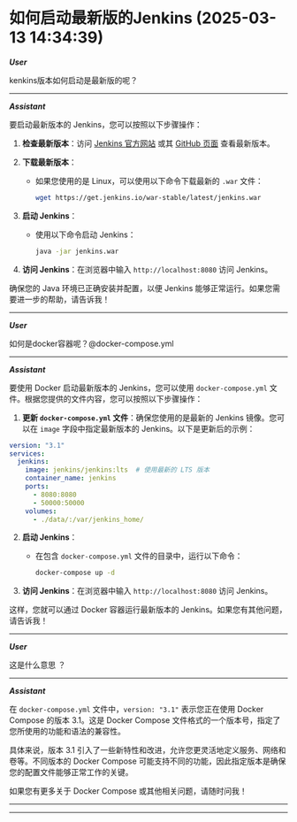 <!-- Generated by SpecStory -->

# 如何启动最新版的Jenkins (2025-03-13 14:34:39)

_**User**_

kenkins版本如何启动是最新版的呢？

---

_**Assistant**_

要启动最新版本的 Jenkins，您可以按照以下步骤操作：

1. **检查最新版本**：访问 [Jenkins 官方网站](https://www.jenkins.io/) 或其 [GitHub 页面](https://github.com/jenkinsci/jenkins) 查看最新版本。

2. **下载最新版本**：
   - 如果您使用的是 Linux，可以使用以下命令下载最新的 `.war` 文件：
     ```bash
     wget https://get.jenkins.io/war-stable/latest/jenkins.war
     ```

3. **启动 Jenkins**：
   - 使用以下命令启动 Jenkins：
     ```bash
     java -jar jenkins.war
     ```

4. **访问 Jenkins**：在浏览器中输入 `http://localhost:8080` 访问 Jenkins。

确保您的 Java 环境已正确安装并配置，以便 Jenkins 能够正常运行。如果您需要进一步的帮助，请告诉我！

---

_**User**_

如何是docker容器呢？@docker-compose.yml 

---

_**Assistant**_

要使用 Docker 启动最新版本的 Jenkins，您可以使用 `docker-compose.yml` 文件。根据您提供的文件内容，您可以按照以下步骤操作：

1. **更新 `docker-compose.yml` 文件**：确保您使用的是最新的 Jenkins 镜像。您可以在 `image` 字段中指定最新版本的 Jenkins。以下是更新后的示例：

```yaml
version: "3.1"
services:
  jenkins:
    image: jenkins/jenkins:lts  # 使用最新的 LTS 版本
    container_name: jenkins
    ports:
      - 8080:8080
      - 50000:50000
    volumes:
      - ./data/:/var/jenkins_home/
```

2. **启动 Jenkins**：
   - 在包含 `docker-compose.yml` 文件的目录中，运行以下命令：
     ```bash
     docker-compose up -d
     ```

3. **访问 Jenkins**：在浏览器中输入 `http://localhost:8080` 访问 Jenkins。

这样，您就可以通过 Docker 容器运行最新版本的 Jenkins。如果您有其他问题，请告诉我！

---

_**User**_

这是什么意思 ？  

---

_**Assistant**_

在 `docker-compose.yml` 文件中，`version: "3.1"` 表示您正在使用 Docker Compose 的版本 3.1。这是 Docker Compose 文件格式的一个版本号，指定了您所使用的功能和语法的兼容性。

具体来说，版本 3.1 引入了一些新特性和改进，允许您更灵活地定义服务、网络和卷等。不同版本的 Docker Compose 可能支持不同的功能，因此指定版本是确保您的配置文件能够正常工作的关键。

如果您有更多关于 Docker Compose 或其他相关问题，请随时问我！

---



---


